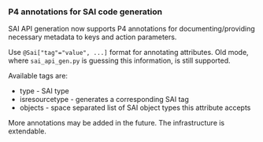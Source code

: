 ### P4 annotations for SAI code generation

SAI API generation now supports P4 annotations for documenting/providing necessary metadata to keys and action parameters.

Use `@Sai["tag"="value", ...]` format for annotating attributes. Old mode, where `sai_api_gen.py` is guessing this information, is still supported.

Available tags are:
* type - SAI type
* isresourcetype - generates a corresponding SAI tag
* objects - space separated list of SAI object types this attribute accepts

More annotations may be added in the future. The infrastructure is extendable.

